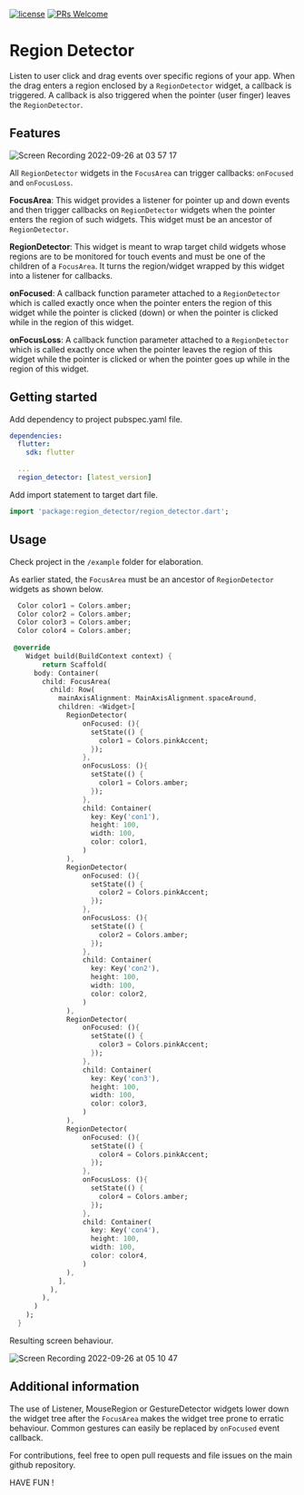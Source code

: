 
[![license](https://img.shields.io/badge/license-MIT-success.svg?style=flat-square)](https://github.com/Algure/azstore/blob/master/LICENSE)
[![PRs Welcome](https://img.shields.io/badge/PRs-welcome-success.svg?style=flat-square)](https://github.com/Algure/azstore/pulls)

# Region Detector

Listen to user click and drag events over specific regions of your app. When the drag enters a region enclosed by a `RegionDetector` widget,
a callback is triggered. A callback is also triggered when the pointer (user finger) leaves the `RegionDetector`.

## Features

![Screen Recording 2022-09-26 at 03 57 17](https://user-images.githubusercontent.com/37802577/192186634-57c35c21-8f8f-454a-87e1-2584667f4dfb.gif)


All `RegionDetector` widgets in the `FocusArea` can trigger callbacks: `onFocused` and `onFocusLoss`.


**FocusArea**: This widget provides a listener for pointer up and down events and then trigger callbacks on `RegionDetector` widgets when the pointer enters the region of such widgets. This widget must be an ancestor of `RegionDetector`.

**RegionDetector**: This widget is meant to wrap target child widgets whose regions are to be monitored for touch events and must be one of the children of a `FocusArea`. It turns the region/widget wrapped by this widget into a listener for callbacks.

**onFocused**: A callback function parameter attached to a `RegionDetector` which is called exactly once when the pointer enters the region of this widget while the pointer is clicked (down) or when the pointer is clicked while in the region of this widget.

**onFocusLoss**: A callback function parameter attached to a `RegionDetector` which is called exactly once when the pointer leaves the region of this widget while the pointer is clicked or when the pointer goes up while in the region of this widget.


## Getting started

Add dependency to project pubspec.yaml file.
```yaml
dependencies:
  flutter:
    sdk: flutter

  ...
  region_detector: [latest_version]
  ```

Add import statement to target dart file.

```dart
import 'package:region_detector/region_detector.dart';
```


## Usage

Check project in the `/example` folder for elaboration.

As earlier stated, the `FocusArea` must be an ancestor of `RegionDetector` widgets as shown below.

```dart
  Color color1 = Colors.amber;
  Color color2 = Colors.amber;
  Color color3 = Colors.amber;
  Color color4 = Colors.amber;
  
 @override
    Widget build(BuildContext context) {
        return Scaffold(
      body: Container(
        child: FocusArea(
          child: Row(
            mainAxisAlignment: MainAxisAlignment.spaceAround,
            children: <Widget>[
              RegionDetector(
                  onFocused: (){
                    setState(() {
                      color1 = Colors.pinkAccent;
                    });
                  },
                  onFocusLoss: (){
                    setState(() {
                      color1 = Colors.amber;
                    });
                  },
                  child: Container(
                    key: Key('con1'),
                    height: 100,
                    width: 100,
                    color: color1,
                  )
              ),
              RegionDetector(
                  onFocused: (){
                    setState(() {
                      color2 = Colors.pinkAccent;
                    });
                  },
                  onFocusLoss: (){
                    setState(() {
                      color2 = Colors.amber;
                    });
                  },
                  child: Container(
                    key: Key('con2'),
                    height: 100,
                    width: 100,
                    color: color2,
                  )
              ),
              RegionDetector(
                  onFocused: (){
                    setState(() {
                      color3 = Colors.pinkAccent;
                    });
                  },
                  child: Container(
                    key: Key('con3'),
                    height: 100,
                    width: 100,
                    color: color3,
                  )
              ),
              RegionDetector(
                  onFocused: (){
                    setState(() {
                      color4 = Colors.pinkAccent;
                    });
                  },
                  onFocusLoss: (){
                    setState(() {
                      color4 = Colors.amber;
                    });
                  },
                  child: Container(
                    key: Key('con4'),
                    height: 100,
                    width: 100,
                    color: color4,
                  )
              ),
            ],
          ),
        ),
      )
    );
  }

  ```

Resulting screen behaviour.

![Screen Recording 2022-09-26 at 05 10 47](https://user-images.githubusercontent.com/37802577/192192486-945688b4-e526-418f-a3a9-88c529ba845b.gif)


## Additional information

The use of Listener, MouseRegion or GestureDetector widgets lower down the widget tree after the `FocusArea` makes the widget tree prone to erratic behaviour. Common gestures can easily be replaced by `onFocused` event callback.

For contributions, feel free to open pull requests and file issues on the main github repository.

HAVE FUN !
